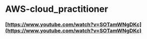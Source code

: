 # AWS-cloud_practitioner

### [https://www.youtube.com/watch?v=SOTamWNgDKc](https://www.youtube.com/watch?v=SOTamWNgDKc)
